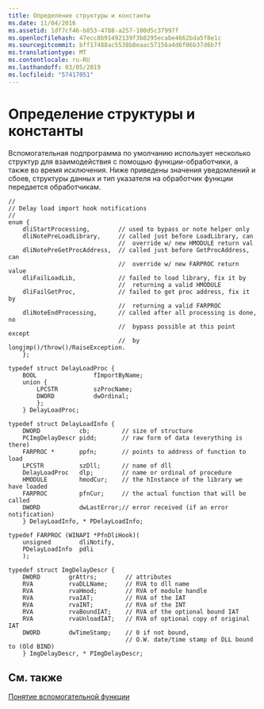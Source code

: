 ```yaml
---
title: Определение структуры и константы
ms.date: 11/04/2016
ms.assetid: 1df7cf46-b853-4788-a257-100d5c37997f
ms.openlocfilehash: 47ecc8b91492139f3b8295ecabe4662bda5f8e1c
ms.sourcegitcommit: bff17488ac5538b8eaac57156a4d6f06b37d6b7f
ms.translationtype: MT
ms.contentlocale: ru-RU
ms.lasthandoff: 03/05/2019
ms.locfileid: "57417051"
---
```

# <a name="structure-and-constant-definitions"></a>Определение структуры и константы

Вспомогательная подпрограмма по умолчанию использует несколько структур для взаимодействия с помощью функции-обработчики, а также во время исключения. Ниже приведены значения уведомлений и сбоев, структуры данных и тип указателя на обработчик функции передается обработчикам.

```
//
// Delay load import hook notifications
//
enum {
    dliStartProcessing,        // used to bypass or note helper only
    dliNotePreLoadLibrary,     // called just before LoadLibrary, can
                               //  override w/ new HMODULE return val
    dliNotePreGetProcAddress,  // called just before GetProcAddress, can
                               //  override w/ new FARPROC return value
    dliFailLoadLib,            // failed to load library, fix it by
                               //  returning a valid HMODULE
    dliFailGetProc,            // failed to get proc address, fix it by
                               //  returning a valid FARPROC
    dliNoteEndProcessing,      // called after all processing is done, no
                               //  bypass possible at this point except
                               //  by longjmp()/throw()/RaiseException.
    };

typedef struct DelayLoadProc {
    BOOL                fImportByName;
    union {
        LPCSTR          szProcName;
        DWORD           dwOrdinal;
        };
    } DelayLoadProc;

typedef struct DelayLoadInfo {
    DWORD           cb;         // size of structure
    PCImgDelayDescr pidd;       // raw form of data (everything is there)
    FARPROC *       ppfn;       // points to address of function to load
    LPCSTR          szDll;      // name of dll
    DelayLoadProc   dlp;        // name or ordinal of procedure
    HMODULE         hmodCur;    // the hInstance of the library we have loaded
    FARPROC         pfnCur;     // the actual function that will be called
    DWORD           dwLastError;// error received (if an error notification)
    } DelayLoadInfo, * PDelayLoadInfo;

typedef FARPROC (WINAPI *PfnDliHook)(
    unsigned        dliNotify,
    PDelayLoadInfo  pdli
    );

typedef struct ImgDelayDescr {
    DWORD        grAttrs;        // attributes
    RVA          rvaDLLName;     // RVA to dll name
    RVA          rvaHmod;        // RVA of module handle
    RVA          rvaIAT;         // RVA of the IAT
    RVA          rvaINT;         // RVA of the INT
    RVA          rvaBoundIAT;    // RVA of the optional bound IAT
    RVA          rvaUnloadIAT;   // RVA of optional copy of original IAT
    DWORD        dwTimeStamp;    // 0 if not bound,
                                 // O.W. date/time stamp of DLL bound to (Old BIND)
    } ImgDelayDescr, * PImgDelayDescr;
```

## <a name="see-also"></a>См. также

[Понятие вспомогательной функции](../../build/reference/understanding-the-helper-function.md)
